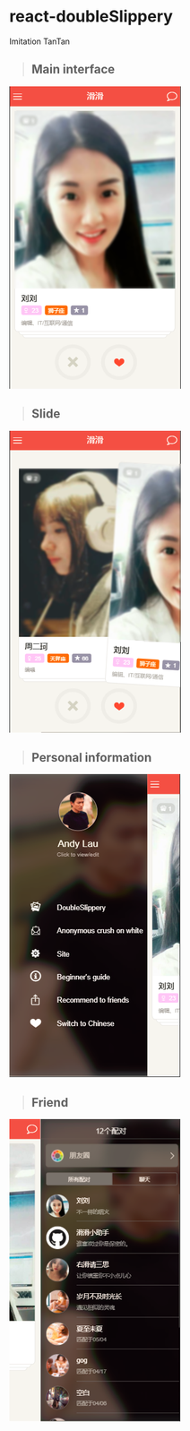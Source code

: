 # react-doubleSlippery

Imitation TanTan

>## Main interface

![image](https://raw.githubusercontent.com/GoodLuck333/react-doubleSlippery/master/build/images/ll.png)

>## Slide

![image](https://raw.githubusercontent.com/GoodLuck333/react-doubleSlippery/master/build/images/slide.png)

>## Personal information

![image](https://raw.githubusercontent.com/GoodLuck333/react-doubleSlippery/master/build/images/personInfo.png)

>## Friend

![image](https://raw.githubusercontent.com/GoodLuck333/react-doubleSlippery/master/build/images/friend.png)
